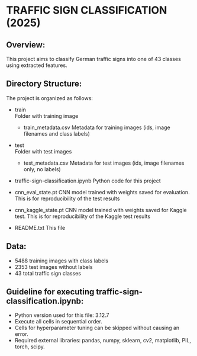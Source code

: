 TRAFFIC SIGN CLASSIFICATION (2025)
=========================================================

Overview:
---------
This project aims to classify German traffic signs into one of 43 classes using extracted features. 


Directory Structure:
--------------------
The project is organized as follows:


- train\
    Folder with training image
	- train_metadata.csv
    		Metadata for training images (ids, image filenames and class labels)

- test\
    Folder with test images 
	- test_metadata.csv
    		Metadata for test images (ids, image filenames only, no labels)

- traffic-sign-classification.ipynb
    Python code for this project

- cnn_eval_state.pt
    CNN model trained with weights saved for evaluation.
    This is for reproducibility of the test results

- cnn_kaggle_state.pt
    CNN model trained with weights saved for Kaggle test.
    This is for reproducibility of the Kaggle test results

- README.txt
    This file

Data:
-----
- 5488 training images with class labels
- 2353 test images without labels
- 43 total traffic sign classes


Guideline for executing traffic-sign-classification.ipynb:
----------------------------------------------------------
- Python version used for this file: 3.12.7
- Execute all cells in sequential order.
- Cells for hyperparameter tuning can be skipped without causing an error.
- Required external libraries: pandas, numpy, sklearn, cv2, matplotlib, PIL, torch, scipy.

